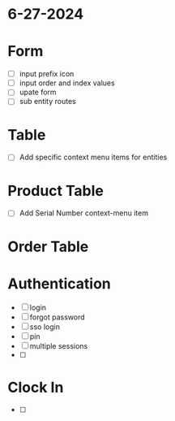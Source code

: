 # 6-27-2024

# Form

- [ ] input prefix icon
- [ ] input order and index values
- [ ] upate form
- [ ] sub entity routes

# Table

- [ ] Add specific context menu items for entities

# Product Table

- [ ] Add Serial Number context-menu item

# Order Table

# Authentication

- [ ] login
- [ ] forgot password
- [ ] sso login
- [ ] pin
- [ ] multiple sessions
- [ ]

# Clock In

- [ ]
